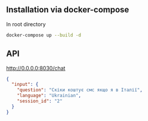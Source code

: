 ## Installation via docker-compose

In root directory

```sh
docker-compose up --build -d
```

## API

http://0.0.0.0:8030/chat

```json
{
  "input": {
    "question": "Скіки коштує смс якщо я в Італії",
    "language": "Ukrainian",
    "session_id": "2"
  }
}
```
